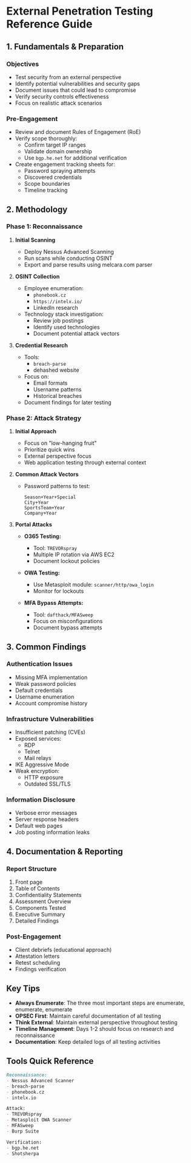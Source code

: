 # External Penetration Testing Reference Guide

## 1. Fundamentals & Preparation

### Objectives
- Test security from an external perspective
- Identify potential vulnerabilities and security gaps
- Document issues that could lead to compromise
- Verify security controls effectiveness
- Focus on realistic attack scenarios

### Pre-Engagement
- Review and document Rules of Engagement (RoE)
- Verify scope thoroughly:
  - Confirm target IP ranges
  - Validate domain ownership
  - Use `bgp.he.net` for additional verification
- Create engagement tracking sheets for:
  - Password spraying attempts
  - Discovered credentials
  - Scope boundaries
  - Timeline tracking

## 2. Methodology

### Phase 1: Reconnaissance
1. **Initial Scanning**
   - Deploy Nessus Advanced Scanning
   - Run scans while conducting OSINT
   - Export and parse results using melcara.com parser

2. **OSINT Collection**
   - Employee enumeration:
     - `phonebook.cz`
     - `https://intelx.io/`
     - LinkedIn research
   - Technology stack investigation:
     - Review job postings
     - Identify used technologies
     - Document potential attack vectors

3. **Credential Research**
   - Tools:
     - `breach-parse`
     - dehashed website
   - Focus on:
     - Email formats
     - Username patterns
     - Historical breaches
   - Document findings for later testing

### Phase 2: Attack Strategy

1. **Initial Approach**
   - Focus on "low-hanging fruit"
   - Prioritize quick wins
   - External perspective focus
   - Web application testing through external context

2. **Common Attack Vectors**
   - Password patterns to test:
     ```
     Season+Year+Special
     City+Year
     SportsTeam+Year
     Company+Year
     ```

3. **Portal Attacks**
   - **O365 Testing:**
     - Tool: `TREVORspray`
     - Multiple IP rotation via AWS EC2
     - Document lockout policies

   - **OWA Testing:**
     - Use Metasploit module: `scanner/http/owa_login`
     - Monitor for lockouts

   - **MFA Bypass Attempts:**
     - Tool: `dafthack/MFASweep`
     - Focus on misconfigurations
     - Document bypass attempts

## 3. Common Findings

### Authentication Issues
- Missing MFA implementation
- Weak password policies
- Default credentials
- Username enumeration
- Account compromise history

### Infrastructure Vulnerabilities
- Insufficient patching (CVEs)
- Exposed services:
  - RDP
  - Telnet
  - Mail relays
- IKE Aggressive Mode
- Weak encryption:
  - HTTP exposure
  - Outdated SSL/TLS

### Information Disclosure
- Verbose error messages
- Server response headers
- Default web pages
- Job posting information leaks

## 4. Documentation & Reporting

### Report Structure
1. Front page
2. Table of Contents
3. Confidentiality Statements
4. Assessment Overview
5. Components Tested
6. Executive Summary
7. Detailed Findings

### Post-Engagement
- Client debriefs (educational approach)
- Attestation letters
- Retest scheduling
- Findings verification

## Key Tips
- **Always Enumerate**: The three most important steps are enumerate, enumerate, enumerate
- **OPSEC First**: Maintain careful documentation of all testing
- **Think External**: Maintain external perspective throughout testing
- **Timeline Management**: Days 1-2 should focus on research and reconnaissance
- **Documentation**: Keep detailed logs of all testing activities

## Tools Quick Reference
```markdown
Reconnaissance:
- Nessus Advanced Scanner
- breach-parse
- phonebook.cz
- intelx.io

Attack:
- TREVORspray
- Metasploit OWA Scanner
- MFASweep
- Burp Suite

Verification:
- bgp.he.net
- Shotsherpa
```
